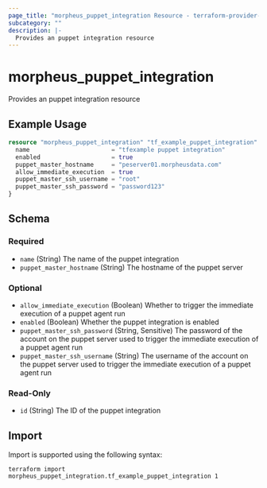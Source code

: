 ```yaml
---
page_title: "morpheus_puppet_integration Resource - terraform-provider-morpheus"
subcategory: ""
description: |-
  Provides an puppet integration resource
---
```


# morpheus_puppet_integration

Provides an puppet integration resource

## Example Usage

```terraform
resource "morpheus_puppet_integration" "tf_example_puppet_integration" {
  name                       = "tfexample puppet integration"
  enabled                    = true
  puppet_master_hostname     = "peserver01.morpheusdata.com"
  allow_immediate_execution  = true
  puppet_master_ssh_username = "root"
  puppet_master_ssh_password = "password123"
}
```

<!-- schema generated by tfplugindocs -->
## Schema

### Required

- `name` (String) The name of the puppet integration
- `puppet_master_hostname` (String) The hostname of the puppet server

### Optional

- `allow_immediate_execution` (Boolean) Whether to trigger the immediate execution of a puppet agent run
- `enabled` (Boolean) Whether the puppet integration is enabled
- `puppet_master_ssh_password` (String, Sensitive) The password of the account on the puppet server used to trigger the immediate execution of a puppet agent run
- `puppet_master_ssh_username` (String) The username of the account on the puppet server used to trigger the immediate execution of a puppet agent run

### Read-Only

- `id` (String) The ID of the puppet integration

## Import

Import is supported using the following syntax:

```shell
terraform import morpheus_puppet_integration.tf_example_puppet_integration 1
```
